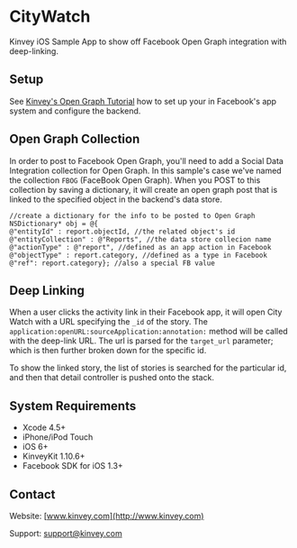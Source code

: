 CityWatch
=============
Kinvey iOS Sample App to show off Facebook Open Graph integration with deep-linking.

## Setup 
See [Kinvey's Open Graph Tutorial](http://docs.kinvey.com/how-to-use-facebook-open-graph-native-ios-android-apps.html) how to set up your in Facebook's app system and configure the backend.

## Open Graph Collection
In order to post to Facebook Open Graph, you'll need to add a Social Data Integration collection for Open Graph. In this sample's case we've named the collection `FBOG` (FaceBook Open Graph). When you POST to this collection by saving a dictionary, it will create an open graph post that is linked to the specified object in the backend's data store. 

    //create a dictionary for the info to be posted to Open Graph
    NSDictionary* obj = @{
    @"entityId" : report.objectId, //the related object's id
    @"entityCollection" : @"Reports", //the data store collecion name
    @"actionType" : @"report", //defined as an app action in Facebook
    @"objectType" : report.category, //defined as a type in Facebook
    @"ref": report.category}; //also a special FB value


## Deep Linking
When a user clicks the activity link in their Facebook app, it will open City Watch with a URL specifying the `_id` of the story. The `application:openURL:sourceApplication:annotation:` method will be called with the deep-link URL. The url is parsed for the `target_url` parameter; which is then further broken down for the specific id. 

To show the linked story, the list of stories is searched for the particular id, and then that detail controller is pushed onto the stack. 

## System Requirements
* Xcode 4.5+
* iPhone/iPod Touch
* iOS 6+
* KinveyKit 1.10.6+
* Facebook SDK for iOS 1.3+

## Contact
Website: [www.kinvey.com](http://www.kinvey.com)

Support: [support@kinvey.com](http://docs.kinvey.com/mailto:support@kinvey.com)